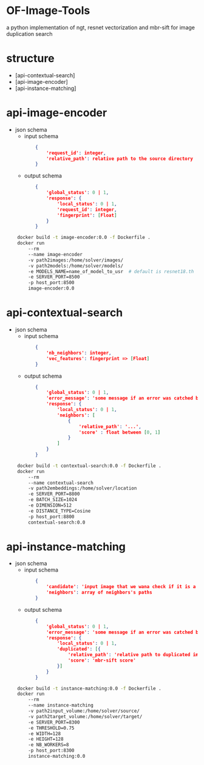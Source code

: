 # OF-Image-Tools
a python implementation of ngt, resnet vectorization and mbr-sift for image duplication search

# structure 
* [api-contextual-search]
* [api-image-encoder]
* [api-instance-matching]

# api-image-encoder
* json schema 
    * input schema 
        ```json
            {
                'request_id': integer,
                'relative_path': relative path to the source directory 
            }
        ```
    * output schema
        ```json
            {
                'global_status': 0 | 1,
                'response': {
                    'local_status': 0 | 1, 
                    'request_id': integer, 
                    'fingerprint': [Float]
                }
            }
        ```

```bash
    docker build -t image-encoder:0.0 -f Dockerfile .
    docker run 
        --rm
        --name image-encoder
        -v path2images:/home/solver/images/
        -v path2models:/home/solver/models/
        -e MODELS_NAME=name_of_model_to_usr  # default is resnet18.th
        -e SERVER_PORT=8500
        -p host_port:8500
        image-encoder:0.0
``` 

# api-contextual-search
* json schema 
    * input schema 
        ```json
            {
                'nb_neighbors': integer,
                'vec_features': fingerprint => [Float]  
            }
        ```
    * output schema
        ```json
            {
                'global_status': 0 | 1,
                'error_message': 'some message if an error was catched by the server',
                'response': {
                    'local_status': 0 | 1, 
                    'neighbors': [
                        {
                            'relative_path': '...', 
                            'score' : float between [0, 1]
                        }
                    ]
                }
            }
        ```

```bash
    docker build -t contextual-search:0.0 -f Dockerfile .
    docker run 
        --rm 
        --name contextual-search
        -v path2embeddings:/home/solver/location
        -e SERVER_PORT=8800
        -e BATCH_SIZE=1024
        -e DIMENSION=512
        -e DISTANCE_TYPE=Cosine
        -p host_port:8800
        contextual-search:0.0
```

# api-instance-matching
* json schema 
    * input schema 
        ```json
            {
                'candidate': 'input image that we wana check if it is a duplication',
                'neighbors': array of neighbors's paths   
            }
        ```
    * output schema
        ```json
            {
                'global_status': 0 | 1,
                'error_message': 'some message if an error was catched by the server',
                'response': {
                    'local_status': 0 | 1, 
                    'duplicated': [{
                        'relative_path': 'relative path to duplicated image', 
                        'score': 'mbr-sift score'
                    }]
                }
            }
        ```

```bash
    docker build -t instance-matching:0.0 -f Dockerfile .
    docker run
        --rm
        --name instance-matching
        -v path2input_volume:/home/solver/source/
        -v path2target_volume:/home/solver/target/
        -e SERVER_PORT=8300
        -e THRESHOLD=0.75
        -e WIDTH=128
        -e HEIGHT=128
        -e NB_WORKERS=8
        -p host_port:8300
        instance-matching:0.0
```